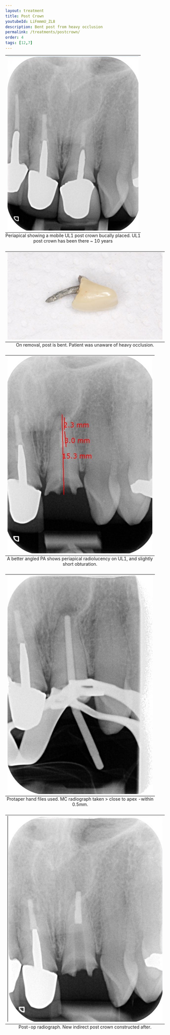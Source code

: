 ```yaml
---
layout: treatment
title: Post Crown
youtubeId: LiFmmmU_ZL8
description: Bent post from heavy occlusion
permalink: /treatments/postcrown/
order: 4
tags: [12,7]
---
```


<table class="image">
<caption align="bottom">Periapical showing a mobile UL1 post crown bucally placed. UL1 post crown has been there ~ 10 years</caption>
<tr><td><img src="/images/post/final.jpg" alt=""/></td></tr>
</table>

<table class="image">
<caption align="bottom">On removal, post is bent. Patient was unaware of heavy occlusion.</caption>
<tr><td><img src="/images/post/bentpost.jpg" alt=""/></td></tr>
</table>

<table class="image">
<caption align="bottom">A better angled PA shows periapical radiolucency on UL1, and slightly short obturation.</caption>
<tr><td><img src="/images/post/prep.jpg" alt=""/></td></tr>
</table>

<table class="image">
<caption align="bottom">Protaper hand files used. MC radiograph taken > close to apex -within 0.5mm.</caption>
<tr><td><img src="/images/post/rct1.jpg" alt=""/></td></tr>
</table>

<table class="image">
<caption align="bottom">Post-op radiograph. New indirect post crown constructed after.</caption>
<tr><td><img src="/images/post/complete.jpg" alt=""/></td></tr>
</table>
